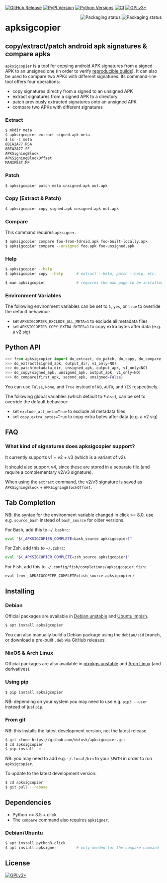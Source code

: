<!-- {{{1

    File        : README.md
    Maintainer  : FC Stegerman <flx@obfusk.net>
    Date        : 2022-09-24

    Copyright   : Copyright (C) 2022  FC Stegerman
    Version     : v1.0.1
    License     : GPLv3+

}}}1 -->

[![GitHub Release](https://img.shields.io/github/release/obfusk/apksigcopier.svg?logo=github)](https://github.com/obfusk/apksigcopier/releases)
[![PyPI Version](https://img.shields.io/pypi/v/apksigcopier.svg)](https://pypi.python.org/pypi/apksigcopier)
[![Python Versions](https://img.shields.io/pypi/pyversions/apksigcopier.svg)](https://pypi.python.org/pypi/apksigcopier)
[![CI](https://github.com/obfusk/apksigcopier/workflows/CI/badge.svg)](https://github.com/obfusk/apksigcopier/actions?query=workflow%3ACI)
[![GPLv3+](https://img.shields.io/badge/license-GPLv3+-blue.svg)](https://www.gnu.org/licenses/gpl-3.0.html)

<a href="https://repology.org/project/apksigcopier/versions">
  <img src="https://repology.org/badge/vertical-allrepos/apksigcopier.svg?header="
    alt="Packaging status" align="right" />
</a>

<a href="https://repology.org/project/python:apksigcopier/versions">
  <img src="https://repology.org/badge/vertical-allrepos/python:apksigcopier.svg?header="
    alt="Packaging status" align="right" />
</a>

# apksigcopier

## copy/extract/patch android apk signatures & compare apks

`apksigcopier` is a tool for copying android APK signatures from a
signed APK to an unsigned one (in order to verify [reproducible
builds](https://f-droid.org/docs/Reproducible_Builds/)).  It can also
be used to compare two APKs with different signatures.  Its
command-line tool offers four operations:

* copy signatures directly from a signed to an unsigned APK
* extract signatures from a signed APK to a directory
* patch previously extracted signatures onto an unsigned APK
* compare two APKs with different signatures

### Extract

```bash
$ mkdir meta
$ apksigcopier extract signed.apk meta
$ ls -1 meta
8BEA2A77.RSA
8BEA2A77.SF
APKSigningBlock
APKSigningBlockOffset
MANIFEST.MF
```

### Patch

```bash
$ apksigcopier patch meta unsigned.apk out.apk
```

### Copy (Extract & Patch)

```bash
$ apksigcopier copy signed.apk unsigned.apk out.apk
```

### Compare

This command requires `apksigner`.

```bash
$ apksigcopier compare foo-from-fdroid.apk foo-built-locally.apk
$ apksigcopier compare --unsigned foo.apk foo-unsigned.apk
```

### Help

```bash
$ apksigcopier --help
$ apksigcopier copy --help      # extract --help, patch --help, etc.

$ man apksigcopier              # requires the man page to be installed
```

### Environment Variables

The following environment variables can be set to `1`, `yes`, or
`true` to override the default behaviour:

* set `APKSIGCOPIER_EXCLUDE_ALL_META=1` to exclude all metadata files
* set `APKSIGCOPIER_COPY_EXTRA_BYTES=1` to copy extra bytes after data (e.g. a v2 sig)

## Python API

```python
>>> from apksigcopier import do_extract, do_patch, do_copy, do_compare
>>> do_extract(signed_apk, output_dir, v1_only=NO)
>>> do_patch(metadata_dir, unsigned_apk, output_apk, v1_only=NO)
>>> do_copy(signed_apk, unsigned_apk, output_apk, v1_only=NO)
>>> do_compare(first_apk, second_apk, unsigned=False)
```

You can use `False`, `None`, and `True` instead of `NO`, `AUTO`, and
`YES` respectively.

The following global variables (which default to `False`), can be set
to override the default behaviour:

* set `exclude_all_meta=True` to exclude all metadata files
* set `copy_extra_bytes=True` to copy extra bytes after data (e.g. a v2 sig)

## FAQ

### What kind of signatures does apksigcopier support?

It currently supports v1 + v2 + v3 (which is a variant of v2).

It should also support v4, since these are stored in a separate file
(and require a complementary v2/v3 signature).

When using the `extract` command, the v2/v3 signature is saved as
`APKSigningBlock` + `APKSigningBlockOffset`.

## Tab Completion

NB: the syntax for the environment variable changed in click >= 8.0,
use e.g. `source_bash` instead of `bash_source` for older versions.

For Bash, add this to `~/.bashrc`:

```bash
eval "$(_APKSIGCOPIER_COMPLETE=bash_source apksigcopier)"
```

For Zsh, add this to `~/.zshrc`:

```zsh
eval "$(_APKSIGCOPIER_COMPLETE=zsh_source apksigcopier)"
```

For Fish, add this to `~/.config/fish/completions/apksigcopier.fish`:

```fish
eval (env _APKSIGCOPIER_COMPLETE=fish_source apksigcopier)
```

## Installing

### Debian

Official packages are available in
[Debian unstable](https://packages.debian.org/unstable/apksigcopier)
and
[Ubuntu impish](https://packages.ubuntu.com/impish/apksigcopier).

```bash
$ apt install apksigcopier
```

You can also manually build a Debian package using the `debian/sid`
branch, or download a pre-built `.deb` via GitHub releases.

### NixOS & Arch Linux

Official packages are also available in
[nixpkgs unstable](https://github.com/NixOS/nixpkgs/blob/master/pkgs/development/tools/apksigcopier/default.nix)
and [Arch Linux](https://archlinux.org/packages/community/any/apksigcopier/)
(and derivatives).

### Using pip

```bash
$ pip install apksigcopier
```

NB: depending on your system you may need to use e.g. `pip3 --user`
instead of just `pip`.

### From git

NB: this installs the latest development version, not the latest
release.

```bash
$ git clone https://github.com/obfusk/apksigcopier.git
$ cd apksigcopier
$ pip install -e .
```

NB: you may need to add e.g. `~/.local/bin` to your `$PATH` in order
to run `apksigcopier`.

To update to the latest development version:

```bash
$ cd apksigcopier
$ git pull --rebase
```

## Dependencies

* Python >= 3.5 + click.
* The `compare` command also requires `apksigner`.

### Debian/Ubuntu

```bash
$ apt install python3-click
$ apt install apksigner         # only needed for the compare command
```

## License

[![GPLv3+](https://www.gnu.org/graphics/gplv3-127x51.png)](https://www.gnu.org/licenses/gpl-3.0.html)

<!-- vim: set tw=70 sw=2 sts=2 et fdm=marker : -->
